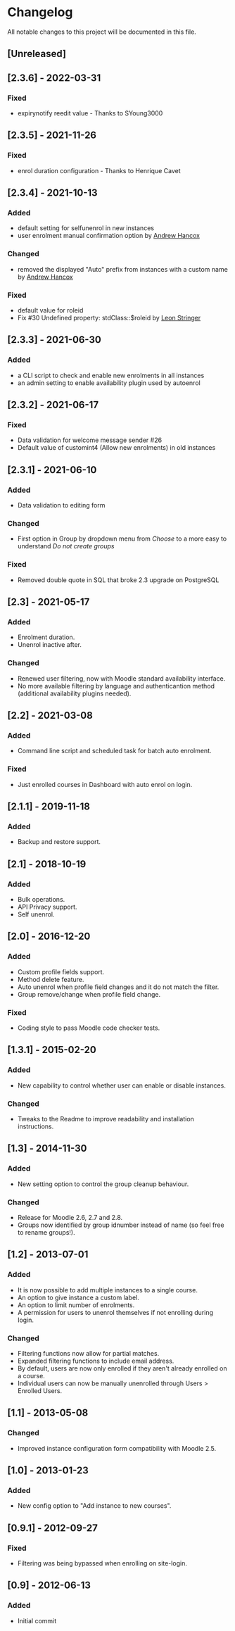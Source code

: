 # Changelog
All notable changes to this project will be documented in this file.

## [Unreleased]

## [2.3.6] - 2022-03-31
### Fixed
- expirynotify reedit value - Thanks to SYoung3000

## [2.3.5] - 2021-11-26
### Fixed
- enrol duration configuration - Thanks to Henrique Cavet

## [2.3.4] - 2021-10-13
### Added
- default setting for selfunenrol in new instances
- user enrolment manual confirmation option by [Andrew Hancox](https://github.com/andrewhancox)

### Changed
- removed the displayed "Auto" prefix from instances with a custom name by [Andrew Hancox](https://github.com/andrewhancox)

### Fixed
- default value for roleid
- Fix #30 Undefined property: stdClass::$roleid by [Leon Stringer](https://github.com/leonstr)

## [2.3.3] - 2021-06-30
### Added
- a CLI script to check and enable new enrolments in all instances
- an admin setting to enable availability plugin used by autoenrol

## [2.3.2] - 2021-06-17
### Fixed
- Data validation for welcome message sender #26
- Default value of customint4 (Allow new enrolments) in old instances

## [2.3.1] - 2021-06-10
### Added
- Data validation to editing form

### Changed
- First option in Group by dropdown menu from *Choose* to a more easy to understand *Do not create groups*

### Fixed
- Removed double quote in SQL that broke 2.3 upgrade on PostgreSQL

## [2.3] - 2021-05-17
### Added
- Enrolment duration.
- Unenrol inactive after.

### Changed
- Renewed user filtering, now with Moodle standard availability interface.
- No more available filtering by language and authenticantion method (additional availability plugins needed).

## [2.2] - 2021-03-08
### Added
- Command line script and scheduled task for batch auto enrolment.

### Fixed
- Just enrolled courses in Dashboard with auto enrol on login.

## [2.1.1] - 2019-11-18
### Added
- Backup and restore support.

## [2.1] - 2018-10-19
### Added
- Bulk operations.
- API Privacy support.
- Self unenrol.

## [2.0] - 2016-12-20
### Added
- Custom profile fields support.
- Method delete feature.
- Auto unenrol when profile field changes and it do not match the filter.
- Group remove/change when profile field change.

### Fixed
- Coding style to pass Moodle code checker tests.

## [1.3.1] - 2015-02-20
### Added
- New capability to control whether user can enable or disable instances.

### Changed
- Tweaks to the Readme to improve readability and installation instructions.

## [1.3] - 2014-11-30
### Added
- New setting option to control the group cleanup behaviour.

### Changed
- Release for Moodle 2.6, 2.7 and 2.8.
- Groups now identified by group idnumber instead of name (so feel free to rename groups!).

## [1.2] - 2013-07-01
### Added
- It is now possible to add multiple instances to a single course.
- An option to give instance a custom label.
- An option to limit number of enrolments. 
- A permission for users to unenrol themselves if not enrolling during login.

### Changed
- Filtering functions now allow for partial matches.
- Expanded filtering functions to include email address.
- By default, users are now only enrolled if they aren't already enrolled on a course.
- Individual users can now be manually unenrolled through Users > Enrolled Users.

## [1.1] - 2013-05-08
### Changed
- Improved instance configuration form compatibility with Moodle 2.5.

## [1.0] - 2013-01-23
### Added
- New config option to "Add instance to new courses".

## [0.9.1] - 2012-09-27
### Fixed
- Filtering was being bypassed when enrolling on site-login.

## [0.9] - 2012-06-13
### Added
- Initial commit
